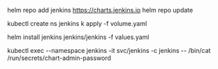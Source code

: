 
helm repo add jenkins https://charts.jenkins.io
helm repo update

kubectl create ns jenkins
k apply -f volume.yaml 

helm install jenkins jenkins/jenkins -f values.yaml

kubectl exec --namespace jenkins -it svc/jenkins -c jenkins -- /bin/cat /run/secrets/chart-admin-password


